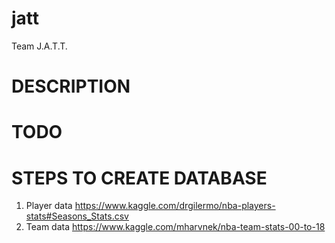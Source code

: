 # jatt
Team J.A.T.T.

# DESCRIPTION
# TODO


# STEPS TO CREATE DATABASE
1. Player data
https://www.kaggle.com/drgilermo/nba-players-stats#Seasons_Stats.csv
2. Team data 
https://www.kaggle.com/mharvnek/nba-team-stats-00-to-18
